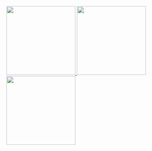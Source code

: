 <p style="display: flex">
<a href="https://github.com/tqma113">
  <img height="180em" src="https://github-readme-stats.vercel.app/api?username=tqma113&theme=react&count_private=true&show_icons=true&custom_title=Github Stats of tqma113"/>
  <img height="180em" src="https://github-readme-stats.vercel.app/api/top-langs/?username=tqma113&theme=react&show_icons=true&layout=compact&langs_count=8"/>
  <img height="180em" src="https://github-readme-stats.vercel.app/api/wakatime?username=tqma113&theme=react&layout=compact&custom_title=Wakatime Stats of tqma113"/>
</a>
</p>